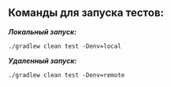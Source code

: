 ## **Команды для запуска тестов:**

***Локальный запуск:***
``` 
./gradlew clean test -Denv=local
```
***Удаленный запуск:***
``` 
./gradlew clean test -Denv=remote
```
